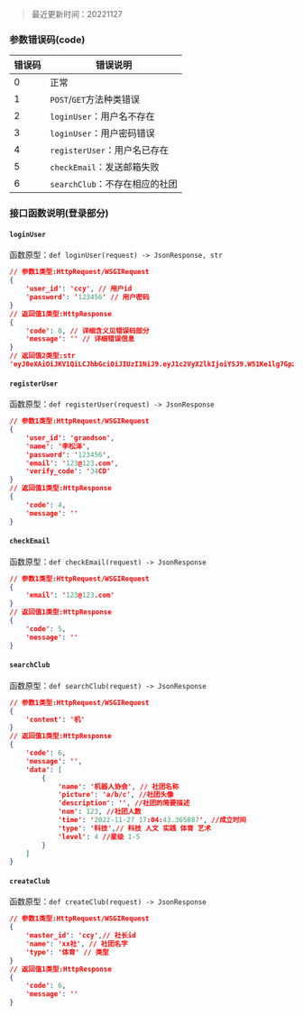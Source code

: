 > 最近更新时间：20221127

### 参数错误码(code)

| 错误码 | 错误说明                       |
| ------ | ------------------------------ |
| 0      | 正常                           |
| 1      | `POST`/`GET`方法种类错误       |
| 2      | `loginUser`：用户名不存在      |
| 3      | `loginUser`：用户密码错误      |
| 4      | `registerUser`：用户名已存在   |
| 5      | `checkEmail`：发送邮箱失败     |
| 6      | `searchClub`：不存在相应的社团 |

### 接口函数说明(登录部分)

#### `loginUser`

函数原型：`def loginUser(request) -> JsonResponse, str`

```json
// 参数1类型:HttpRequest/WSGIRequest
{
	'user_id': 'ccy', // 用户id
    'password': '123456' // 用户密码
}
// 返回值1类型:HttpResponse
{
    'code': 0, // 详细含义见错误码部分
    'message': '' // 详细错误信息
}
// 返回值2类型:str
'eyJ0eXAiOiJKV1QiLCJhbGciOiJIUzI1NiJ9.eyJ1c2VyX2lkIjoiYSJ9.W51Ke1lg7GpzUcCokODjyqkIvvTfantIY1ndAGsFuJQ' // jwt加密后字符串, 密钥暂定为123456
```

#### `registerUser`

函数原型：`def registerUser(request) -> JsonResponse`

```json
// 参数1类型:HttpRequest/WSGIRequest
{
    'user_id': 'grandson',
	'name': '李松泽',
	'password': '123456',
	'email': '123@123.com',
	'verify_code': '34CD'
}
// 返回值1类型:HttpResponse
{
	'code': 4,
	'message': ''
}
```

#### `checkEmail`

函数原型：`def checkEmail(request) -> JsonResponse`

```json
// 参数1类型:HttpRequest/WSGIRequest
{
	'email': '123@123.com'
}
// 返回值1类型:HttpResponse
{
	'code': 5,
	'message': ''
}
```

#### `searchClub`

函数原型：`def searchClub(request) -> JsonResponse`

```json
// 参数1类型:HttpRequest/WSGIRequest
{
	'content': '机'
}
// 返回值1类型:HttpResponse
{
	'code': 6,
    'message': '',
	'data': [
        {
            'name': '机器人协会', // 社团名称
            'picture': 'a/b/c', //社团头像
            'description': '', //社团的简要描述
            'num': 123, //社团人数
            'time': '2022-11-27 17:04:43.365887', //成立时间
            'type': '科技',// 科技 人文 实践 体育 艺术
            'level': 4 //星级 1-5
        }
    ]
}
```

#### `createClub`

函数原型：`def createClub(request) -> JsonResponse`

```json
// 参数1类型:HttpRequest/WSGIRequest
{
	'master_id': 'ccy',// 社长id
	'name': 'xx社', // 社团名字
	'type': '体育' // 类型
}
// 返回值1类型:HttpResponse
{
	'code': 6,
    'message': ''
}
```